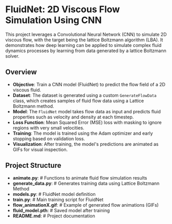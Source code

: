 # FluidNet: 2D Viscous Flow Simulation Using CNN

This project leverages a Convolutional Neural Network (CNN) to simulate 2D viscous flow, with the target being the lattice Boltzmann algorithm (LBA). It demonstrates how deep learning can be applied to simulate complex fluid dynamics processes by learning from data generated by a lattice Boltzmann solver.

## Overview

- **Objective**: Train a CNN model (FluidNet) to predict the flow field of a 2D viscous fluid.
- **Dataset**: The dataset is generated using a custom `GenerateFlowData` class, which creates samples of fluid flow data using a Lattice Boltzmann method.
- **Model**: The `FluidNet` model takes flow data as input and predicts fluid properties such as velocity and density at each timestep.
- **Loss Function**: Mean Squared Error (MSE) loss with masking to ignore regions with very small velocities.
- **Training**: The model is trained using the Adam optimizer and early stopping based on validation loss.
- **Visualization**: After training, the model's predictions are animated as GIFs for visual inspection.

## Project Structure

- **animate.py**: # Functions to animate fluid flow simulation results
- **generate_data.py**: # Generates training data using Lattice Boltzmann Method
- **models.py**: # FluidNet model definition
- **train.py**: # Main training script for FluidNet
- **flow_animationX.gif**: # Example of generated flow animations (GIFs)
- **fluid_model.pth**: # Saved model after training  
- **README.md**: # Project documentation

